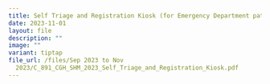 ```yaml
---
title: Self Triage and Registration Kiosk (for Emergency Department patients)
date: 2023-11-01
layout: file
description: ""
image: ""
variant: tiptap
file_url: /files/Sep 2023 to Nov
  2023/C_891_CGH_SHM_2023_Self_Triage_and_Registration_Kiosk.pdf
---
```


